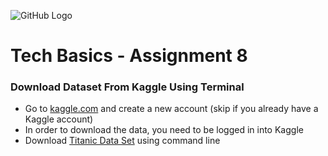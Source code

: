 ![GitHub Logo](https://s3.ap-south-1.amazonaws.com/greyatom-social/logo.png)

# Tech Basics - Assignment 8

### Download Dataset From Kaggle Using Terminal

* Go to [kaggle.com](https://www.kaggle.com/) and create a new account (skip if you already have a Kaggle account)
* In order to download the data, you need to be logged in into Kaggle
* Download [Titanic Data Set](https://www.kaggle.com/c/titanic/data) using command line
